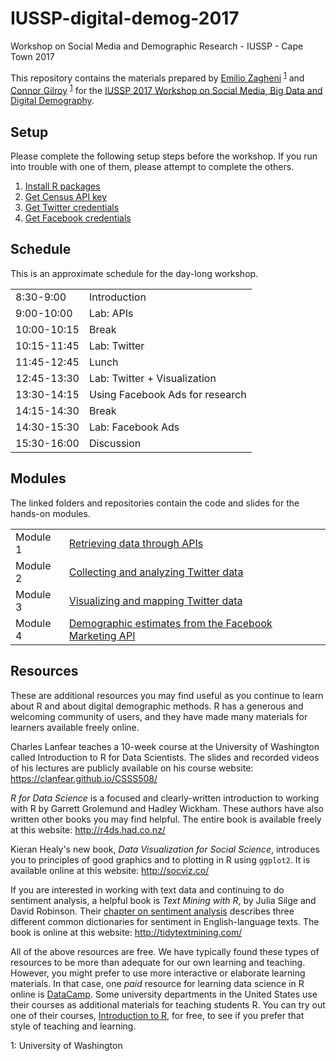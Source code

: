 # IUSSP-digital-demog-2017

Workshop on Social Media and Demographic Research - IUSSP - Cape Town 2017

This repository contains the materials prepared by
<a href="mailto:ezagheni@uw.edu" target="_blank">Emilio Zagheni</a>
<sup>[1](#UW)</sup> and
<a href="mailto:cgilroy@uw.edu" target="_blank">Connor Gilroy</a>
<sup>[1](#UW)</sup> <!--_-->
for the [IUSSP 2017 Workshop on Social Media, Big Data and Digital Demography](https://iussp.org/en/training-course-social-media-big-data-and-digital-demography-ipc2017workshop).

## Setup

Please complete the following setup steps before the workshop. If you run into
trouble with one of them, please attempt to complete the others.

1. [Install R packages](https://github.com/CSDE-UW/IUSSP-digital-demog-2017/blob/master/install_packages.R)
2. [Get Census API key](https://github.com/ccgilroy/retrieving-data-through-apis#getting-a-census-api-key)
3. [Get Twitter credentials](https://github.com/ezagheni/IUSSP2017_Twitter_module/blob/master/Instuctions_to_obtain_Twitter_credentials.pdf)
4. [Get Facebook credentials](https://github.com/ccgilroy/r-estimates-fb-ads/blob/master/Instructions_to_obtain_FB_Ad_Manager_Credentials.pdf)

## Schedule

This is an approximate schedule for the day-long workshop.

|             |                                 |
|-------------|---------------------------------|
| 8:30-9:00   | Introduction                    |
| 9:00-10:00  | Lab: APIs                       |
| 10:00-10:15 | Break                           |
| 10:15-11:45 | Lab: Twitter                    |
| 11:45-12:45 | Lunch                           |
| 12:45-13:30 | Lab: Twitter + Visualization    |
| 13:30-14:15 | Using Facebook Ads for research |
| 14:15-14:30 | Break                           |
| 14:30-15:30 | Lab: Facebook Ads               |
| 15:30-16:00 | Discussion                      |


## Modules

The linked folders and repositories contain the code and slides for the hands-on modules.

|          |                                                                                                         |
|----------|-------------------------------------------------------------------------------------------------------- |
| Module 1 | [Retrieving data through APIs](https://github.com/ccgilroy/retrieving-data-through-apis)                |
| Module 2 | [Collecting and analyzing Twitter data](https://github.com/ezagheni/IUSSP2017_Twitter_module)           |
| Module 3 | [Visualizing and mapping Twitter data](https://github.com/ccgilroy/mapping-twitter-data)                |
| Module 4 | [Demographic estimates from the Facebook Marketing API](https://github.com/ccgilroy/r-estimates-fb-ads) |

## Resources

These are additional resources you may find useful as you continue to learn
about R and about digital demographic methods. R has a generous and welcoming
community of users, and they have made many materials for learners available
freely online.

Charles Lanfear teaches a 10-week course at the University of Washington
called Introduction to R for Data Scientists. The slides and recorded
videos of his lectures are publicly available on his course website:
https://clanfear.github.io/CSSS508/

*R for Data Science* is a focused and clearly-written introduction to
working with R by Garrett Grolemund and Hadley Wickham. These authors
have also written other books you may find helpful. The entire book
is available freely at this website: http://r4ds.had.co.nz/

Kieran Healy's new book, *Data Visualization for Social Science*, introduces
you to principles of good graphics and to plotting in R using `ggplot2`.
It is available online at this website: http://socviz.co/

If you are interested in working with text data and continuing to do
sentiment analysis, a helpful book is *Text Mining with R*, by Julia Silge
and David Robinson. Their [chapter on sentiment analysis](http://tidytextmining.com/sentiment.html#the-sentiments-dataset)
describes three different common dictionaries for sentiment in English-language
texts. The book is online at this website: http://tidytextmining.com/

All of the above resources are free. We have typically found these types of
resources to be more than adequate for our own learning and teaching. However,
you might prefer to use more interactive or elaborate learning materials. In
that case, one *paid* resource for learning data science in R online is
[DataCamp](https://www.datacamp.com/). Some university departments in the
United States use their courses as additional materials for teaching students R.
You can try out one of their courses, [Introduction to R](https://www.datacamp.com/courses/free-introduction-to-r),
for free, to see if you prefer that style of teaching and learning.

<a name="UW">1</a>: University of Washington  
